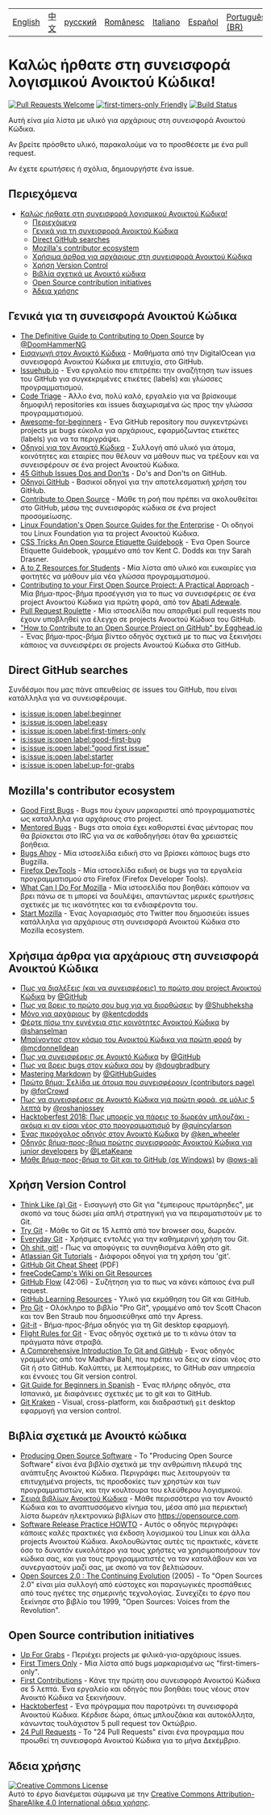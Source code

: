 <table>
    <tr>
        <!-- Do not translate this table -->
        <td><a href="./README.md"> English </a></td>
        <td><a href="./README-CN.md"> 中文 </a></td>
        <td><a href="./README-RU.md"> русский </a></td>
        <td><a href="./README-RO.md"> Românesc </a></td>
        <td><a href="./README-IT.md"> Italiano </a></td>
        <td><a href="./README-ES.md"> Español </a></td>
        <td><a href="./README-pt-BR.md"> Português (BR) </a></td>
        <td><a href="./README-DE.md"> Deutsch </a></td>
		<td><a href="./README-GR.md"> Ελληνικά </a></td>
    </tr>
</table>

# Καλώς ήρθατε στη συνεισφορά λογισμικού Ανοικτού Κώδικα!

[![Pull Requests Welcome](https://img.shields.io/badge/PRs-welcome-brightgreen.svg?style=flat)](http://makeapullrequest.com)
[![first-timers-only Friendly](https://img.shields.io/badge/first--timers--only-friendly-blue.svg)](http://www.firsttimersonly.com/)
[![Build Status](https://travis-ci.org/freeCodeCamp/how-to-contribute-to-open-source.svg?branch=master)](https://travis-ci.org/freeCodeCamp/how-to-contribute-to-open-source)

Αυτή είνα μία λίστα με υλικό για αρχάριους στη συνεισφορά Ανοικτού Κώδικα.

Αν βρείτε πρόσθετο υλικό, παρακαλούμε να το προσθέσετε με ένα pull request.

Αν έχετε ερωτήσεις ή σχόλια, δημιουργήστε ένα issue.

## Περιεχόμενα
- [Καλώς ήρθατε στη συνεισφορά λογισμικού Ανοικτού Κώδικα!](#welcome-newbie-open-source-contributors)
  - [Περιεχόμενα](#table-of-contents)
  - [Γενικά για τη συνεισφορά Ανοικτού Κώδικα](#contributing-to-open-source-in-general)
  - [Direct GitHub searches](#direct-github-searches)
  - [Mozilla's contributor ecosystem](#mozillas-contributor-ecosystem)
  - [Χρήσιμα άρθρα για αρχάριους στη συνεισφορά Ανοικτού Κώδικα](#useful-articles-for-new-open-source-contributors)
  - [Χρήση Version Control](#using-version-control)
  - [Βιβλία σχετικά με Ανοικτό κώδικα](#open-source-books)
  - [Open Source contribution initiatives](#open-source-contribution-initiatives)
  - [Άδεια χρήσης](#license)

## Γενικά για τη συνεισφορά Ανοικτού Κώδικα
- [The Definitive Guide to Contributing to Open Source](https://medium.freecodecamp.org/the-definitive-guide-to-contributing-to-open-source-900d5f9f2282) by [@DoomHammerNG](https://twitter.com/DoomHammerNG)
- [Εισαγωγή στον Ανοικτό Κώδικα](https://www.digitalocean.com/community/tutorial_series/an-introduction-to-open-source) - Μαθήματα από την DigitalOcean για συνεισφορά Ανοικτού Κώδικα με επιτυχία, στο GitHub.
- [Issuehub.io](http://issuehub.io/) - Ένα εργαλείο που επιτρέπει την αναζήτηση των issues του GitHub για συγκεκριμένες ετικέτες (labels) και γλώσσες προγραμματισμού.
- [Code Triage](https://www.codetriage.com/) - Άλλο ένα, πολύ καλό, εργαλείο για να βρίσκουμε δημοφιλή repositories και issues διαχωρισμένα ώς προς την γλώσσα προγραμματισμού.
- [Awesome-for-beginners](https://github.com/MunGell/awesome-for-beginners) - Ένα GitHub repository που συγκεντρώνει projects με bugs εύκολα για αρχάριους, εφαρμόζωντας ετικέτες (labels) για να τα περιγράψει.
- [Οδηγοί για τον Ανοικτό Κώδικα](https://opensource.guide/) - Συλλογή από υλικό για άτομα, κοινότητες και εταιρίες που θέλουν να μάθουν πως να τρέξουν και να συνεισφέρουν σε ένα project Ανοικτού Κώδικα.
- [45 Github Issues Dos and Don’ts](https://hackernoon.com/45-github-issues-dos-and-donts-dfec9ab4b612) - Do's and Don'ts on GitHub.
- [Οδηγοί GitHub](https://guides.github.com/) - Βασικοί οδηγοί για την αποτελεσματική χρήση του GitHub.
- [Contribute to Open Source](https://github.com/danthareja/contribute-to-open-source) - Μάθε τη ροή που πρέπει να ακολουθείται στο GitHub, μέσω της συνεισφοράς κώδικα σε ένα project προσομείωσης.
- [Linux Foundation's Open Source Guides for the Enterprise](https://www.linuxfoundation.org/resources/open-source-guides/) - Οι οδηγοί του Linux Foundation για τα project Ανοικτού Κώδικα.
- [CSS Tricks An Open Source Etiquette Guidebook](https://css-tricks.com/open-source-etiquette-guidebook/) - Ένα Open Source Etiquette Guidebook, γραμμένο από τον Kent C. Dodds και την Sarah Drasner.
- [A to Z Resources for Students](https://github.com/dipakkr/A-to-Z-Resources-for-Students) - Μία λίστα από υλικό και ευκαιρίες για φοιτητές να μάθουν μία νέα γλώσσα προγραμματισμού.
- [Contributing to your First Open Source Project: A Practical Approach](https://blog.devcenter.co/contributing-to-your-first-open-source-project-a-practical-approach-1928c4cbdae) - Μία βήμα-προς-βήμα προσέγγιση για το πως να συνεισφέρεις σε ένα project Ανοικτού Κώδικα για πρώτη φορά, από τον [Abati Adewale](https://www.acekyd.com).
- [Pull Request Roulette](http://www.pullrequestroulette.com/) - Μία ιστοσελίδα που απαριθμεί pull requests που έχουν υποβληθεί για έλεγχο σε projects Ανοικτού Κώδικα του GitHub.
- ["How to Contribute to an Open Source Project on GitHub" by Egghead.io](https://egghead.io/courses/how-to-contribute-to-an-open-source-project-on-github) - Ένας βήμα-προς-βήμα βίντεο οδηγός σχετικά με το πως να ξεκινήσει κάποιος να συνεισφέρει σε projects Ανοικτού Κώδικα στο GitHub.

## Direct GitHub searches
Συνδέσμοι που μας πάνε απευθείας σε issues του GitHub, που είναι κατάλληλα για να συνεισφέρουμε.
- [is:issue is:open label:beginner](https://github.com/search?utf8=%E2%9C%93&q=is%3Aissue+is%3Aopen+label%3Abeginner)
- [is:issue is:open label:easy](https://github.com/search?utf8=%E2%9C%93&q=is%3Aissue+is%3Aopen+label%3Aeasy)
- [is:issue is:open label:first-timers-only](https://github.com/search?utf8=%E2%9C%93&q=is%3Aissue+is%3Aopen+label%3Afirst-timers-only)
- [is:issue is:open label:good-first-bug](https://github.com/search?utf8=%E2%9C%93&q=is%3Aissue+is%3Aopen+label%3Agood-first-bug)
- [is:issue is:open label:"good first issue"](https://github.com/search?utf8=%E2%9C%93&q=is%3Aissue+is%3Aopen+label%3A"good+first+issue")
- [is:issue is:open label:starter](https://github.com/search?utf8=%E2%9C%93&q=is%3Aissue+is%3Aopen+label%3Astarter)
- [is:issue is:open label:up-for-grabs](https://github.com/search?utf8=%E2%9C%93&q=is%3Aissue+is%3Aopen+label%3Aup-for-grabs)

## Mozilla's contributor ecosystem
- [Good First Bugs](https://bugzil.la/sw:%22[good%20first%20bug]%22&limit=0) - Bugs που έχουν μαρκαριστεί από προγραμματιστές ως καταλληλα για αρχάριους στο project.
- [Mentored Bugs](https://bugzilla.mozilla.org/buglist.cgi?quicksearch=mentor%3A%40) - Bugs στα οποία έχει καθοριστεί ένας μέντορας που θα βρίσκεται στο IRC για να σε καθοδηγήσει όταν θα χρειαστείς βοήθεια.
- [Bugs Ahoy](http://www.joshmatthews.net/bugsahoy/) - Μία ιστοσελίδα ειδική στο να βρίσκει κάποιος bugs στο Bugzilla.
- [Firefox DevTools](http://firefox-dev.tools/) - Μία ιστοσελίδα ειδική σε bugs για τα εργαλεία προγραμματισμού στο Firefox (Firefox Developer Tools).
- [What Can I Do For Mozilla](http://whatcanidoformozilla.org/) - Μία ιστοσελίδα που βοηθάει κάποιον να βρει πάνω σε τι μπορεί να δουλέψει, απαντώντας μερικές ερωτήσεις σχετικές με τις ικανότητες και τα ενδιαφέροντα του.
- [Start Mozilla](https://twitter.com/StartMozilla) - Ένας λογαριασμός στο Twitter που δημοσιεύει issues κατάλληλα για αρχάριους στη συνεισφορά Ανοικτού Κώδικα στο Mozilla ecosystem.

## Χρήσιμα άρθρα για αρχάριους στη συνεισφορά Ανοικτού Κώδικα
- [Πως να διαλέξεις (και να συνεισφέρεις) το πρώτο σου project Ανοικτού Κώδικα](https://github.com/collections/choosing-projects) by [@GitHub](https://github.com/github)
- [Πως να βρεις το πρώτο σου bug για να διορθώσεις](https://medium.freecodecamp.org/finding-your-first-open-source-project-or-bug-to-work-on-1712f651e5ba#.slc8i2h1l) by [@Shubheksha](https://github.com/Shubheksha)
- [Μόνο για αρχάριους](https://kentcdodds.com/blog/first-timers-only) by [@kentcdodds](https://github.com/kentcdodds)
- [Φέρτε πίσω την ευγένεια στις κοινότητες Ανοικτού Κώδικα](http://www.hanselman.com/blog/BringKindnessBackToOpenSource.aspx) by [@shanselman](https://github.com/shanselman)
- [Μπαίνοντας στον κόσμο του Ανοικτού Κώδικα για πρώτη φορά](https://www.nearform.com/blog/getting-into-open-source-for-the-first-time/) by [@mcdonnelldean](https://github.com/mcdonnelldean)
- [Πως να συνεισφέρεις σε Ανοικτό Κώδικα](https://opensource.guide/how-to-contribute/) by [@GitHub](https://github.com/github)
- [Πως να βρεις bugs στον κώδικα σου](https://8thlight.com/blog/doug-bradbury/2016/06/29/how-to-find-bug-in-your-code.html) by [@dougbradbury](https://twitter.com/dougbradbury)
- [Mastering Markdown](https://guides.github.com/features/mastering-markdown/) by [@GitHubGuides](https://guides.github.com/)
- [Πρώτο βήμα: Σελίδα με άτομα που συνεισφέρουν (contributors page)](https://medium.com/@forCrowd/first-mission-contributors-page-df24e6e70705#.2v2g0no29) by [@forCrowd](https://github.com/forCrowd)
- [Πως να συνεισφέρεις σε Ανοικτό Κώδικα για πρώτη φορά, σε μόλις 5 λεπτά](https://medium.freecodecamp.org/how-to-make-your-first-open-source-contribution-in-just-5-minutes-aaad1fc59c9a) by [@roshanjossey](https://medium.freecodecamp.org/@roshanjossey)
- [Hacktoberfest 2018: Πως μπορείς να πάρεις το δωρεάν μπλουζάκι - ακόμα κι αν είσαι νέος στο προγραμματισμό](https://medium.freecodecamp.org/hacktoberfest-2018-how-you-can-get-your-free-shirt-even-if-youre-new-to-coding-96080dd0b01b) by [@quincylarson](https://medium.freecodecamp.org/@quincylarson)
- [Ένας πικρόχολος οδηγός στον Ανοικτό Κώδικα](https://medium.com/codezillas/a-bitter-guide-to-open-source-a8e3b6a3c1c4) by [@ken_wheeler](https://medium.com/@ken_wheeler)
- [Οδηγός βήμα-προς-βήμα πρώτης συνεισφοράς Ανοικτού Κώδικα για junior developers](https://hackernoon.com/contributing-to-open-source-the-sharks-are-photoshopped-47e22db1ab86) by [@LetaKeane](http://www.letakeane.com/)
- [Μάθε βήμα-προς-βήμα το Git και το GitHub (σε Windows)](https://medium.com/@ows_ali/be93518e06dc) by [@ows-ali](https://medium.com/@ows_ali)

## Χρήση Version Control
- [Think Like (a) Git](http://think-like-a-git.net/) - Εισαγωγή στο Git για "έμπειρους πρωτάρηδες", με σκοπό να τους δώσει μία απλή στρατηγική για να πειραματιστούν με το Git.
- [Try Git](https://try.github.io/) - Μάθε το Git σε 15 λεπτά από τον browser σου, δωρεάν.
- [Everyday Git](https://git-scm.com/docs/giteveryday) - Χρήσιμες εντολές για την καθημερινή χρήση του Git.
- [Oh shit, git!](http://ohshitgit.com/) - Πως να αποφύγεις τα συνηθισμένα λάθη στο git.
- [Atlassian Git Tutorials](https://www.atlassian.com/git/tutorials/) - Διάφοροι οδηγοί για τη χρήση του 'git'.
- [GitHub Git Cheat Sheet](https://education.github.com/git-cheat-sheet-education.pdf) (PDF)
- [freeCodeCamp's Wiki on Git Resources](https://forum.freecodecamp.org/t/wiki-git-resources/13136)
- [GitHub Flow](https://www.youtube.com/watch?v=juLIxo42A_s) (42:06) - Συζήτηση για το πως να κάνει κάποιος ένα pull request.
- [GitHub Learning Resources](https://help.github.com/articles/git-and-github-learning-resources/) - Υλικό για εκμάθηση του Git και GitHub.
- [Pro Git](https://git-scm.com/book/en/v2) - Ολόκληρο το βιβλίο "Pro Git", γραμμένο από τον Scott Chacon και τον Ben Straub που δημοσιεύθηκε από την Apress.
- [Git-it](https://github.com/jlord/git-it-electron) - Βήμα-προς-βήμα οδηγός για τη Git desktop εφαρμογή.
- [Flight Rules for Git](https://github.com/k88hudson/git-flight-rules) - Ένας οδηγός σχετικά με το τι κάνω όταν τα πράγματα πάνε στραβά.
- [A Comprehensive Introduction To Git and GitHub](https://codeburst.io/git-good-part-a-e0d826286a2a) - Ένας οδηγός γραμμένος από τον Madhav Bahl, που πρέπει να δεις αν είσαι νέος στο Git ή στο GitHub. Καλύπτει, με λεπτομέρειες, το GitHub σαν υπηρεσία και έννοιες του Git version control.
- [Git Guide for Beginners in Spanish](https://platzi.github.io/git-slides/#/) - Ένας πλήρης οδηγός, στα Ισπανικά, με διαφάνειες σχετικές με το git και το GitHub.
- [Git Kraken](https://www.gitkraken.com/git-client) - Visual, cross-platform, και διαδραστική `git` desktop εφαρμογή για version control.

## Βιβλία σχετικά με Ανοικτό κώδικα
- [Producing Open Source Software](http://producingoss.com/) - Το "Producing Open Source Software" είναι ένα βιβλίο σχετικά με την ανθρώπινη πλευρά της ανάπτυξης Ανοικτού Κώδικα. Περιγράφει πως λειτουργούν τα επιτυχημένα projects, τις προσδοκίες των χρηστών και των προγραμματιστών, και την κουλτουρα του ελεύθερου λογισμικού.
- [Σειρά βιβλίων Ανοικτού Κώδικα](https://opensource.com/resources/ebooks) - Μάθε περισσότερα για τον Ανοικτό Κώδικα και το αναπτυσσόμενο κίνημα του, μέσα από μια περιεκτική λίστα δωρεάν ηλεκτρονικώ βιβλίων στο https://opensource.com.
- [Software Release Practice HOWTO](http://en.tldp.org/HOWTO/Software-Release-Practice-HOWTO/) - Αυτός ο οδηγός περιγράφει κάποιες καλές πρακτικές για έκδοση λογισμικού του Linux και άλλα projects Ανοικτού Κώδικα. Ακολουθώντας αυτές τις πρακτικές, κάνετε όσο το δυνατόν ευκολότερο για τους χρήστες να χρησιμοποιήσουν τον κώδικα σας, και για τους προγραμματιστές να τον καταλάβουν και να συνεργαστούν μαζί σας, με σκοπό να τον βελτιώσουν.
- [Open Sources 2.0 : The Continuing Evolution](https://archive.org/details/opensources2.000diborich) (2005) - Το "Open Sources 2.0" είναι μία συλλογή από εύστοχες και παραγωγικές προσπάθειες από τους ηγέτες της σημερινής τεχνολογίας. Συνεχίζει το έργο που ξεκίνησε στο βιβλίο του 1999, "Open Sources: Voices from the Revolution".

## Open Source contribution initiatives
- [Up For Grabs](http://up-for-grabs.net/#/) - Περιέχει projects με φιλικά-για-αρχάριους issues.
- [First Timers Only](http://www.firsttimersonly.com/) - Μία λίστα από bugs μαρκαρισμένα ως "first-timers-only".
- [First Contributions](https://firstcontributions.github.io/) - Κάνε την πρώτη σου συνεισφορά Ανοικτού Κώδικα σε 5 λεπτά. Ένα εργαλείο και οδηγός που βοηθάει τους νέους στον Ανοικτό Κώδικα να ξεκινήσουν.
- [Hacktoberfest](https://hacktoberfest.digitalocean.com/) - Ένα πρόγραμμα που παροτρύνει τη συνεισφορά Ανοικτού Κώδικα. Κέρδισε δώρα, όπως μπλουζάκια και αυτοκόλλητα, κάνωντας τουλάχιστον 5 pull request τον Οκτώβριο.
- [24 Pull Requests](https://24pullrequests.com) - Το "24 Pull Requests" είναι ένα προγραμμα που προωθεί τη συνεισφορά Ανοικτού Κώδικα για το μήνα Δεκέμβριο.

## Άδεια χρήσης
<a rel="license" href="http://creativecommons.org/licenses/by-sa/4.0/"><img alt="Creative Commons License" style="border-width:0" src="https://i.creativecommons.org/l/by-sa/4.0/88x31.png" /></a><br />Αυτό το έργο διανέμεται σύμφωνα με την <a rel="license" href="http://creativecommons.org/licenses/by-sa/4.0/">Creative Commons Attribution-ShareAlike 4.0 International άδεια χρήσης</a>.
